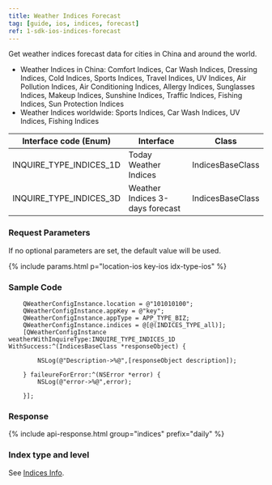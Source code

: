 ```yaml
---
title: Weather Indices Forecast
tag: [guide, ios, indices, forecast]
ref: 1-sdk-ios-indices-forecast
---
```


Get weather indices forecast data for cities in China and around the world.

- Weather Indices in China: Comfort Indices, Car Wash Indices, Dressing Indices, Cold Indices, Sports Indices, Travel Indices, UV Indices, Air Pollution Indices, Air Conditioning Indices, Allergy Indices, Sunglasses Indices, Makeup Indices, Sunshine Indices, Traffic Indices, Fishing Indices, Sun Protection Indices
- Weather Indices worldwide: Sports Indices, Car Wash Indices, UV Indices, Fishing Indices

| Interface code (Enum)   | Interface                       | Class            |
| ----------------------- | ------------------------------- | ---------------- |
| INQUIRE_TYPE_INDICES_1D | Today Weather Indices           | IndicesBaseClass |
| INQUIRE_TYPE_INDICES_3D | Weather Indices 3-days forecast | IndicesBaseClass |

### Request Parameters

If no optional parameters are set, the default value will be used.

{% include params.html p="location-ios key-ios idx-type-ios" %}

### Sample Code

```objc
    QWeatherConfigInstance.location = @"101010100";
    QWeatherConfigInstance.appKey = @"key";
    QWeatherConfigInstance.appType = APP_TYPE_BIZ;
    QWeatherConfigInstance.indices = @[@(INDICES_TYPE_all)];
    [QWeatherConfigInstance weatherWithInquireType:INQUIRE_TYPE_INDICES_1D WithSuccess:^(IndicesBaseClass *responseObject) {
        
        NSLog(@"Description->%@",[responseObject description]);
        
    } faileureForError:^(NSError *error) {
        NSLog(@"error->%@",error);
        
    }];
```
### Response

{% include api-response.html group="indices" prefix="daily" %}

### Index type and level

See [Indices Info](/en/docs/resource/indices-info/).




